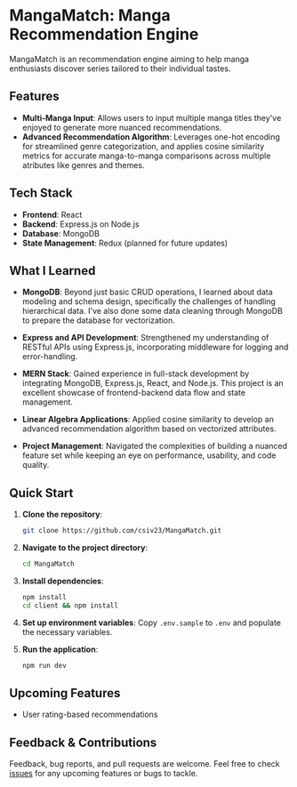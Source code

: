 # MangaMatch: Manga Recommendation Engine

MangaMatch is an recommendation engine aiming to help manga enthusiasts discover series tailored to their individual tastes.

## Features

- **Multi-Manga Input**: Allows users to input multiple manga titles they've enjoyed to generate more nuanced recommendations.
- **Advanced Recommendation Algorithm**: Leverages one-hot encoding for streamlined genre categorization, and applies cosine similarity metrics for accurate manga-to-manga comparisons across multiple atributes like genres and themes.


## Tech Stack

- **Frontend**: React 
- **Backend**: Express.js on Node.js
- **Database**: MongoDB
- **State Management**: Redux (planned for future updates)


## What I Learned

- **MongoDB**: Beyond just basic CRUD operations, I learned about data modeling and schema design, specifically the challenges of handling hierarchical data. I've also done some data cleaning through MongoDB to prepare the database for vectorization.
  
- **Express and API Development**: Strengthened my understanding of RESTful APIs using Express.js, incorporating middleware for logging and error-handling.
  
- **MERN Stack**: Gained experience in full-stack development by integrating MongoDB, Express.js, React, and Node.js. This project is an excellent showcase of frontend-backend data flow and state management.
  
- **Linear Algebra Applications**: Applied cosine similarity to develop an advanced recommendation algorithm based on vectorized attributes.

- **Project Management**: Navigated the complexities of building a nuanced feature set while keeping an eye on performance, usability, and code quality. 


## Quick Start

1. **Clone the repository**:
    ```bash
    git clone https://github.com/csiv23/MangaMatch.git
    ```

2. **Navigate to the project directory**:
    ```bash
    cd MangaMatch
    ```

3. **Install dependencies**:
    ```bash
    npm install
    cd client && npm install
    ```

4. **Set up environment variables**:
    Copy `.env.sample` to `.env` and populate the necessary variables.

5. **Run the application**:
    ```bash
    npm run dev
    ```

## Upcoming Features

- User rating-based recommendations

## Feedback & Contributions

Feedback, bug reports, and pull requests are welcome. Feel free to check [issues](https://github.com/csiv23/MangaMatch/issues) for any upcoming features or bugs to tackle.

